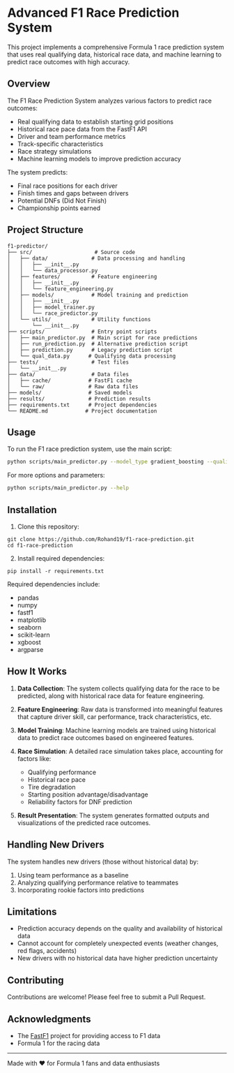# Advanced F1 Race Prediction System

This project implements a comprehensive Formula 1 race prediction system that uses real qualifying data, historical race data, and machine learning to predict race outcomes with high accuracy.

## Overview

The F1 Race Prediction System analyzes various factors to predict race outcomes:

- Real qualifying data to establish starting grid positions
- Historical race pace data from the FastF1 API
- Driver and team performance metrics
- Track-specific characteristics
- Race strategy simulations
- Machine learning models to improve prediction accuracy

The system predicts:
- Final race positions for each driver
- Finish times and gaps between drivers
- Potential DNFs (Did Not Finish)
- Championship points earned

## Project Structure

```
f1-predictor/
├── src/                    # Source code
│   ├── data/              # Data processing and handling
│   │   ├── __init__.py
│   │   └── data_processor.py
│   ├── features/          # Feature engineering
│   │   ├── __init__.py
│   │   └── feature_engineering.py
│   ├── models/            # Model training and prediction
│   │   ├── __init__.py
│   │   ├── model_trainer.py
│   │   └── race_predictor.py
│   └── utils/             # Utility functions
│       └── __init__.py
├── scripts/               # Entry point scripts
│   ├── main_predictor.py  # Main script for race predictions
│   ├── run_prediction.py  # Alternative prediction script
│   ├── prediction.py      # Legacy prediction script
│   └── qual_data.py      # Qualifying data processing
├── tests/                 # Test files
│   └── __init__.py
├── data/                  # Data files
│   ├── cache/            # FastF1 cache
│   └── raw/              # Raw data files
├── models/               # Saved models
├── results/              # Prediction results
├── requirements.txt      # Project dependencies
└── README.md            # Project documentation
```

## Usage

To run the F1 race prediction system, use the main script:

```bash
python scripts/main_predictor.py --model_type gradient_boosting --qualifying_data data/raw/qualifying_times.csv
```

For more options and parameters:

```bash
python scripts/main_predictor.py --help
```

## Installation

1. Clone this repository:
```
git clone https://github.com/Rohand19/f1-race-prediction.git
cd f1-race-prediction
```

2. Install required dependencies:
```
pip install -r requirements.txt
```

Required dependencies include:
- pandas
- numpy
- fastf1
- matplotlib
- seaborn
- scikit-learn
- xgboost
- argparse

## How It Works

1. **Data Collection**: The system collects qualifying data for the race to be predicted, along with historical race data for feature engineering.

2. **Feature Engineering**: Raw data is transformed into meaningful features that capture driver skill, car performance, track characteristics, etc.

3. **Model Training**: Machine learning models are trained using historical data to predict race outcomes based on engineered features.

4. **Race Simulation**: A detailed race simulation takes place, accounting for factors like:
   - Qualifying performance
   - Historical race pace
   - Tire degradation
   - Starting position advantage/disadvantage
   - Reliability factors for DNF prediction

5. **Result Presentation**: The system generates formatted outputs and visualizations of the predicted race outcomes.

## Handling New Drivers

The system handles new drivers (those without historical data) by:
1. Using team performance as a baseline
2. Analyzing qualifying performance relative to teammates
3. Incorporating rookie factors into predictions

## Limitations

- Prediction accuracy depends on the quality and availability of historical data
- Cannot account for completely unexpected events (weather changes, red flags, accidents)
- New drivers with no historical data have higher prediction uncertainty

## Contributing

Contributions are welcome! Please feel free to submit a Pull Request.

## Acknowledgments

- The [FastF1](https://github.com/theOehrly/Fast-F1) project for providing access to F1 data
- Formula 1 for the racing data

---

Made with ❤️ for Formula 1 fans and data enthusiasts 